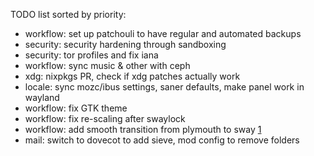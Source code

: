 TODO list sorted by priority:
* workflow: set up patchouli to have regular and automated backups
* security: security hardening through sandboxing 
* security: tor profiles and fix iana
* workflow: sync music & other with ceph
* xdg: nixpkgs PR, check if xdg patches actually work
* locale: sync mozc/ibus settings, saner defaults, make panel work in wayland
* workflow: fix GTK theme
* workflow: fix re-scaling after swaylock
* workflow: add smooth transition from plymouth to sway [1]
* mail: switch to dovecot to add sieve, mod config to remove folders


[1]: https://lists.freedesktop.org/archives/plymouth/2009-June/000126.html
